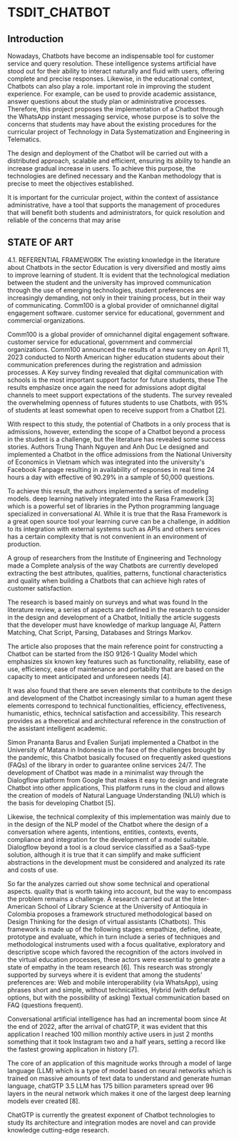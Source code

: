 # TSDIT_CHATBOT

## Introduction

Nowadays, Chatbots have become an indispensable tool for customer service and query resolution. These intelligence systems artificial have stood out for their ability to interact naturally and fluid with users, offering complete and precise responses. Likewise, in the educational context, Chatbots can also play a role. important role in improving the student experience. For example, can be used to provide academic assistance, answer questions about the study plan or administrative processes. Therefore, this project proposes the implementation of a Chatbot through the WhatsApp instant messaging service, whose purpose is to solve the concerns that students may have about the existing procedures for the curricular project of Technology in Data Systematization and Engineering in Telematics.

The design and deployment of the Chatbot will be carried out with a distributed approach, scalable and efficient, ensuring its ability to handle an increase gradual increase in users. To achieve this purpose, the technologies are defined necessary and the Kanban methodology that is precise to meet the objectives established.

It is important for the curricular project, within the context of assistance administrative, have a tool that supports the management of procedures that will benefit both students and administrators, for quick resolution and reliable of the concerns that may arise

## STATE OF ART

4.1. REFERENTIAL FRAMEWORK
The existing knowledge in the literature about Chatbots in the sector
Education is very diversified and mostly aims to improve learning
of student. It is evident that the technological mediation between the student and the
university has improved communication through the use of
emerging technologies, student preferences are increasingly
demanding, not only in their training process, but in their way of communicating.
Comm100 is a global provider of omnichannel digital engagement software.
customer service for educational, government and commercial organizations.

Comm100 is a global provider of omnichannel digital engagement software.
customer service for educational, government and commercial organizations.
Comm100 announced the results of a new survey on April 11, 2023
conducted to North American higher education students about their
communication preferences during the registration and admission processes. A
Key survey finding revealed that digital communication with schools
is the most important support factor for future students, these
The results emphasize once again the need for
admissions adopt digital channels to meet support expectations
of the students. The survey revealed the overwhelming openness of futures
students to use Chatbots, with 95% of students at least somewhat open
to receive support from a Chatbot [2].

With respect to this study, the potential of Chatbots in a
only process that is admissions, however, extending the scope of
a Chatbot beyond a process in the student is a challenge, but the
literature has revealed some success stories. Authors Trung Thanh
Nguyen and Anh Duc Le designed and implemented a Chatbot in the office
admissions from the National University of Economics in Vietnam which was
integrated into the university's Facebook Fanpage resulting in
availability of responses in real time 24 hours a day with effective
of 90.29% in a sample of 50,000 questions.

To achieve this result, the authors implemented a series of modeling models.
deep learning natively integrated into the Rasa Framework [3] which is
a powerful set of libraries in the Python programming language
specialized in conversational AI. While it is true that the Rasa Framework is
a great open source tool your learning curve can be a
challenge, in addition to its integration with external systems such as APIs and others
services has a certain complexity that is not convenient in an environment of
production.

A group of researchers from the Institute of Engineering and Technology made a
Complete analysis of the way Chatbots are currently developed
extracting the best attributes, qualities, patterns, functional characteristics
and quality when building a Chatbots that can achieve high rates of
customer satisfaction.

The research is based mainly on surveys and what was found In the literature review, a series of aspects are defined in the research to consider in the design and development of a Chatbot, Initially the article suggests that the developer must have knowledge of markup language AI, Pattern Matching, Chat Script, Parsing, Databases and Strings Markov.

The article also proposes that the main reference point for constructing a Chatbot can be started from the ISO 9126-1 Quality Model which emphasizes six known key features such as functionality, reliability, ease of use, efficiency, ease of maintenance and portability that are based on the capacity to meet anticipated and unforeseen needs [4].

It was also found that there are seven elements that contribute to the design and development of the Chatbot increasingly similar to a human agent these elements correspond to technical functionalities, efficiency, effectiveness, humanistic, ethics, technical satisfaction and accessibility. This research provides as a theoretical and architectural reference in the construction of the assistant intelligent academic.

Simon Prananta Barus and Evalien Surijati implemented a Chatbot in the University of Matana in Indonesia in the face of the challenges brought by the pandemic, this Chatbot basically focused on frequently asked questions (FAQs) of the library in order to guarantee online services 24/7. The development of Chatbot was made in a minimalist way through the Dialogflow platform from Google that makes it easy to design and integrate Chatbot into other applications, This platform runs in the cloud and allows the creation of models of Natural Language Understanding (NLU) which is the basis for developing Chatbot [5].

Likewise, the technical complexity of this implementation was mainly due to in the design of the NLP model of the Chatbot where the design of a conversation where agents, intentions, entities, contexts, events, compliance and integration for the development of a model suitable. Dialogflow beyond a tool is a cloud service classified as a SaaS-type solution, although it is true that it can simplify and make sufficient abstractions in the development must be considered and analyzed its rate and costs of use.

So far the analyzes carried out show some technical and operational aspects. quality that is worth taking into account, but the way to encompass the problem remains a challenge. A research carried out at the Inter-American School of Library Science at the University of Antioquia in Colombia proposes a framework structured methodological based on Design Thinking for the design of virtual assistants (Chatbots). This framework is made up of the following stages: empathize, define, ideate, prototype and evaluate, which in turn include a series of techniques and methodological instruments used with a focus qualitative, exploratory and descriptive scope which favored the recognition of the actors involved in the virtual education processes, these actors were essential to generate a state of empathy in the team research [6]. This research was strongly supported by surveys where it is evident that among the students' preferences are: Web and mobile interoperability (via WhatsApp), using phrases short and simple, without technicalities, Hybrid (with default options, but with the possibility of asking) Textual communication based on FAQ (questions frequent).

Conversational artificial intelligence has had an incremental boom since At the end of 2022, after the arrival of chatGTP, it was evident that this application I reached 100 million monthly active users in just 2 months something that it took Instagram two and a half years, setting a record like the fastest growing application in history [7].

The core of an application of this magnitude works through a model of large language (LLM) which is a type of model based on neural networks which is trained on massive amounts of text data to understand and generate human language, chatGTP 3.5 LLM has 175 billion parameters spread over 96 layers in the neural network which makes it one of the largest deep learning models ever created [8].

ChatGTP is currently the greatest exponent of Chatbot technologies to study Its architecture and integration modes are novel and can provide knowledge cutting-edge research.
